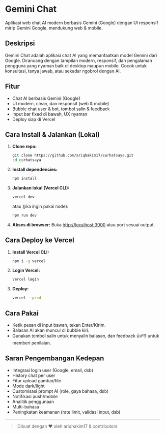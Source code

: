 # Gemini Chat

Aplikasi web chat AI modern berbasis Gemini (Google) dengan UI responsif mirip Gemini Google, mendukung web & mobile.

## Deskripsi
Gemini Chat adalah aplikasi chat AI yang memanfaatkan model Gemini dari Google. Dirancang dengan tampilan modern, responsif, dan pengalaman pengguna yang nyaman baik di desktop maupun mobile. Cocok untuk konsultasi, tanya jawab, atau sekadar ngobrol dengan AI.

## Fitur
- Chat AI berbasis Gemini (Google)
- UI modern, clean, dan responsif (web & mobile)
- Bubble chat user & bot, tombol salin & feedback
- Input bar fixed di bawah, UX nyaman
- Deploy siap di Vercel

## Cara Install & Jalankan (Lokal)
1. **Clone repo:**
   ```bash
   git clone https://github.com/ariqhakim17/curhatsaya.git
   cd curhatsaya
   ```
2. **Install dependencies:**
   ```bash
   npm install
   ```
3. **Jalankan lokal (Vercel CLI):**
   ```bash
   vercel dev
   ```
   atau (jika ingin pakai node):
   ```bash
   npm run dev
   ```
4. **Akses di browser:**
   Buka [http://localhost:3000](http://localhost:3000) atau port sesuai output.

## Cara Deploy ke Vercel
1. **Install Vercel CLI:**
   ```bash
   npm i -g vercel
   ```
2. **Login Vercel:**
   ```bash
   vercel login
   ```
3. **Deploy:**
   ```bash
   vercel --prod
   ```

## Cara Pakai
- Ketik pesan di input bawah, tekan Enter/Kirim.
- Balasan AI akan muncul di bubble kiri.
- Gunakan tombol salin untuk menyalin balasan, dan feedback 👍/👎 untuk memberi penilaian.

## Saran Pengembangan Kedepan
- Integrasi login user (Google, email, dsb)
- History chat per user
- Fitur upload gambar/file
- Mode dark/light
- Customisasi prompt AI (role, gaya bahasa, dsb)
- Notifikasi push/mobile
- Analitik penggunaan
- Multi-bahasa
- Peningkatan keamanan (rate limit, validasi input, dsb)

---

> Dibuat dengan ❤️ oleh ariqhakim17 & contributors 